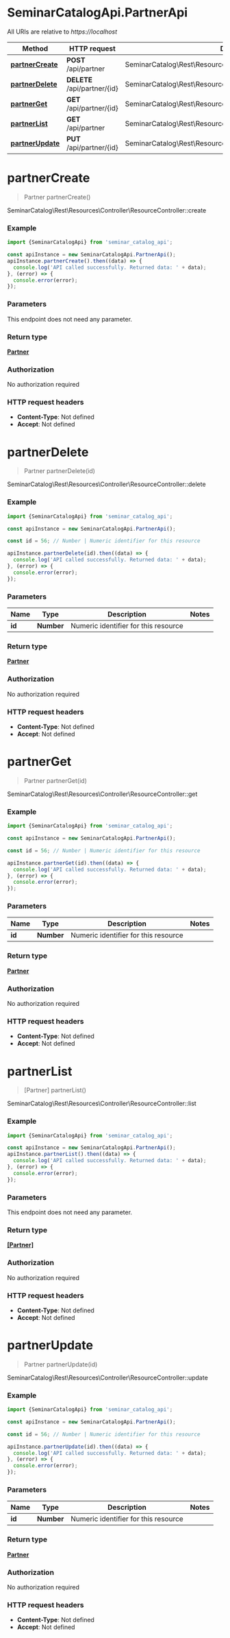 # SeminarCatalogApi.PartnerApi

All URIs are relative to *https://localhost*

Method | HTTP request | Description
------------- | ------------- | -------------
[**partnerCreate**](PartnerApi.md#partnerCreate) | **POST** /api/partner | SeminarCatalog\\Rest\\Resources\\Controller\\ResourceController::create
[**partnerDelete**](PartnerApi.md#partnerDelete) | **DELETE** /api/partner/{id} | SeminarCatalog\\Rest\\Resources\\Controller\\ResourceController::delete
[**partnerGet**](PartnerApi.md#partnerGet) | **GET** /api/partner/{id} | SeminarCatalog\\Rest\\Resources\\Controller\\ResourceController::get
[**partnerList**](PartnerApi.md#partnerList) | **GET** /api/partner | SeminarCatalog\\Rest\\Resources\\Controller\\ResourceController::list
[**partnerUpdate**](PartnerApi.md#partnerUpdate) | **PUT** /api/partner/{id} | SeminarCatalog\\Rest\\Resources\\Controller\\ResourceController::update


<a name="partnerCreate"></a>
# **partnerCreate**
> Partner partnerCreate()

SeminarCatalog\\Rest\\Resources\\Controller\\ResourceController::create

### Example
```javascript
import {SeminarCatalogApi} from 'seminar_catalog_api';

const apiInstance = new SeminarCatalogApi.PartnerApi();
apiInstance.partnerCreate().then((data) => {
  console.log('API called successfully. Returned data: ' + data);
}, (error) => {
  console.error(error);
});

```

### Parameters
This endpoint does not need any parameter.

### Return type

[**Partner**](Partner.md)

### Authorization

No authorization required

### HTTP request headers

 - **Content-Type**: Not defined
 - **Accept**: Not defined

<a name="partnerDelete"></a>
# **partnerDelete**
> Partner partnerDelete(id)

SeminarCatalog\\Rest\\Resources\\Controller\\ResourceController::delete

### Example
```javascript
import {SeminarCatalogApi} from 'seminar_catalog_api';

const apiInstance = new SeminarCatalogApi.PartnerApi();

const id = 56; // Number | Numeric identifier for this resource

apiInstance.partnerDelete(id).then((data) => {
  console.log('API called successfully. Returned data: ' + data);
}, (error) => {
  console.error(error);
});

```

### Parameters

Name | Type | Description  | Notes
------------- | ------------- | ------------- | -------------
 **id** | **Number**| Numeric identifier for this resource | 

### Return type

[**Partner**](Partner.md)

### Authorization

No authorization required

### HTTP request headers

 - **Content-Type**: Not defined
 - **Accept**: Not defined

<a name="partnerGet"></a>
# **partnerGet**
> Partner partnerGet(id)

SeminarCatalog\\Rest\\Resources\\Controller\\ResourceController::get

### Example
```javascript
import {SeminarCatalogApi} from 'seminar_catalog_api';

const apiInstance = new SeminarCatalogApi.PartnerApi();

const id = 56; // Number | Numeric identifier for this resource

apiInstance.partnerGet(id).then((data) => {
  console.log('API called successfully. Returned data: ' + data);
}, (error) => {
  console.error(error);
});

```

### Parameters

Name | Type | Description  | Notes
------------- | ------------- | ------------- | -------------
 **id** | **Number**| Numeric identifier for this resource | 

### Return type

[**Partner**](Partner.md)

### Authorization

No authorization required

### HTTP request headers

 - **Content-Type**: Not defined
 - **Accept**: Not defined

<a name="partnerList"></a>
# **partnerList**
> [Partner] partnerList()

SeminarCatalog\\Rest\\Resources\\Controller\\ResourceController::list

### Example
```javascript
import {SeminarCatalogApi} from 'seminar_catalog_api';

const apiInstance = new SeminarCatalogApi.PartnerApi();
apiInstance.partnerList().then((data) => {
  console.log('API called successfully. Returned data: ' + data);
}, (error) => {
  console.error(error);
});

```

### Parameters
This endpoint does not need any parameter.

### Return type

[**[Partner]**](Partner.md)

### Authorization

No authorization required

### HTTP request headers

 - **Content-Type**: Not defined
 - **Accept**: Not defined

<a name="partnerUpdate"></a>
# **partnerUpdate**
> Partner partnerUpdate(id)

SeminarCatalog\\Rest\\Resources\\Controller\\ResourceController::update

### Example
```javascript
import {SeminarCatalogApi} from 'seminar_catalog_api';

const apiInstance = new SeminarCatalogApi.PartnerApi();

const id = 56; // Number | Numeric identifier for this resource

apiInstance.partnerUpdate(id).then((data) => {
  console.log('API called successfully. Returned data: ' + data);
}, (error) => {
  console.error(error);
});

```

### Parameters

Name | Type | Description  | Notes
------------- | ------------- | ------------- | -------------
 **id** | **Number**| Numeric identifier for this resource | 

### Return type

[**Partner**](Partner.md)

### Authorization

No authorization required

### HTTP request headers

 - **Content-Type**: Not defined
 - **Accept**: Not defined

